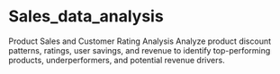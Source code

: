 # Sales_data_analysis
Product Sales and Customer Rating Analysis
Analyze product discount patterns, ratings, user savings, and revenue to identify top-performing products, underperformers, and potential revenue drivers.








